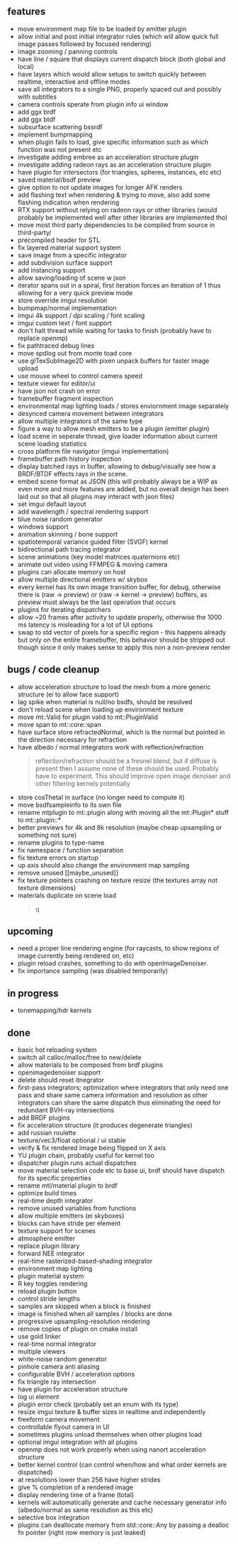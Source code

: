 ## features

- move environment map file to be loaded by emitter plugin
- allow initial and post initial integrator rules (which will allow quick full image passes followed by focused rendering)
- image zooming / panning controls
- have line / square that displays current dispatch block (both global and local)
- have layers which would allow setups to switch quickly between realtime, interactive and offline modes
- save all integrators to a single PNG, properly spaced out and possibly with subtitles
- camera controls sperate from plugin info ui window
- add ggx brdf
- add ggx btdf
- subsurface scattering bssrdf
- implement bumpmapping
- when plugin fails to load, give specific information such as which function was not present etc
- investigate adding embree as an acceleration structure plugin
- investigate adding radeon rays as an acceleration structure plugin
- have plugin for intersectors (for triangles, spheres, instances, etc etc)
- saved material/bsdf preview
- give option to not update images for longer AFK renders
- add flashing text when rendering & trying to move, also add some flashing indication when rendering
- RTX support without relying on radeon rays or other libraries (would probably be implemented well after other libraries are implemented tho)
- move most third party dependencies to be compiled from source in third-party/
- precompiled header for STL
- fix layered material support system
- save image from a specific integrator
- add subdivision surface support
- add instancing support
- allow saving/loading of scene w json
- iterator spans out in a spiral, first iteration forces an iteration of 1 thus allowing for a very quick preview mode
- store override imgui resolution
- bumpmap/normal implementation
- imgui 4k support / dpi scaling / font scaling
- imgui custom text / font support
- don't halt thread while waiting for tasks to finish (probably have to replace openmp)
- fix pathtraced debug lines
- move spdlog out from monte toad core
- use glTexSubImage2D with pixen unpack buffers for faster image upload
- use mouse wheel to control camera speed
- texture viewer for editor/ui
- have json not crash on error
- framebuffer fragment inspection
- environmental map lighting loads / stores enviornment image separately
- desynced camera movement between integrators
- allow multiple integrators of the same type
- figure a way to allow mesh emitters to be a plugin (emitter plugin)
- load scene in seperate thread, give loader information about current scene loading statistics
- cross platform file navigator (imgui implementation)
- framebuffer path history inspection
- display batched rays in buffer, allowing to debug/visually see how a BRDF/BTDF effects rays in the scene.
- embed scene format as JSON (this will probably always be a WIP as even more and more features are added, but no overall design has been laid out so that all plugins may interact with json files)
- set imgui default layout
- add wavelength / spectral rendering support
- blue noise random generator
- windows support
- animation skinning / bone support
- spatiotemporal variance guided filter (SVGF) kernel
- bidirectional path tracing integrator
- scene animations (key model matrices quaternions etc)
- animate out video using FFMPEG & moving camera
- plugins can allocate memory on host
- allow multiple directional emitters w/ skybox
- every kernel has its own image transition buffer, for debug, otherwise there is (raw -> preview) or (raw -> kernel -> preview) buffers, as preview must always be the last operation that occurs
- plugins for iterating dispatchers
- allow ~20 frames after activity to update properly, otherwise the 1000 ms latency is misleading for a lot of UI options
- swap to std vector of pixels for a specific region  - this happens already but only on the entire framebuffer, this behavior should be stripped out though since it only makes sense to apply this non a non-preview render

## bugs / code cleanup

- allow acceleration structure to load the mesh from a more generic structure (ei to allow face support)
- lag spike when material is null/no bsdfs, should be resolved
- don't reload scene when loading up environment texture
- move mt::Valid for plugin valid to mt::PluginValid
- move span to mt::core::span
- have surface store refractedNormal, which is the normal but pointed in the direction necessary for refraction
- have albedo / normal integrators work with reflection/refraction
    > reflection/refraction should be a fresnel blend, but if diffuse is present then I assume none of these should be used. Probably have to experiment. This should improve open image denoiser and other filtering kernels potentially
- store cosThetaI in surface (no longer need to compute it)
- move bsdfsampleinfo to its own file
- rename mtplugin to mt::plugin along with moving all the mt::Plugin* stuff to mt::plugin::*
- better previews for 4k and 8k resolution (maybe cheap upsampling or something not sure)
- rename plugins to type-name
- fix namespace / function separation
- fix texture errors on startup
- up axis should also change the environment map sampling
- remove unused [[maybe_unused]]
- fix texture pointers crashing on texture resize (the textures array not texture dimensions)
- materials duplicate on scene load
    > q

## upcoming

- need a proper line rendering engine (for raycasts, to show regions of image currently being rendered on, etc)
- plugin reload crashes, something to do with openImageDenoiser.
- fix importance sampling (was disabled temporarily)

## in progress

- tonemapping/hdr kernels

## done

- basic hot reloading system
- switch all calloc/malloc/free to new/delete
- allow materials to be composed from brdf plugins
- openimagedenoiser support
- delete should reset itnegrator
- first-pass integrators; optimization where integrators that only need one pass and share same camera information and resolution as other integrators can share the same dispatch thus eliminating the need for redundant BVH-ray intersections
- add BRDF plugins
- fix acceleration structure (it produces degenerate triangles)
- add russian roulette
- texture/vec3/float optional / ui stable
- verify & fix rendered image being flipped on X axis
- YU plugin chain, probably useful for kernel too
- dispatcher plugin runs actual dispatches
- move material selection code etc to base ui, brdf should have dispatch for its specific properties
- rename mtl/material plugin to brdf
- optimize build times
- real-time depth integrator
- remove unused variables from functions
- allow multiple emitters (ei skyboxes)
- blocks can have stride per element
- texture support for scenes
- atmosphere emitter
- replace plugin library
- forward NEE integrator
- real-time rasterized-based-shading integrator
- environment map lighting
- plugin material system
- R key toggles rendering
- reload plugin button
- control stride lengths
- samples are skipped when a block is finished
- image is finished when all samples / blocks are done
- progressive upsampling-resolution rendering
- remove copies of plugin on cmake install
- use gold linker
- real-time normal integrator
- multiple viewers
- white-noise random generator
- pinhole camera anti aliasing
- configurable BVH / acceleration options
- fix triangle ray intersection
- have plugin for acceleration structure
- log ui element
- plugin error check (probably set an enum with its type)
- resize imgui texture & buffer sizes in realtime and independently
- freeform camera movement
- controllable flyout camera in UI
- sometimes plugins unload themselves when other plugins load
- optional imgui integration with all plugins
- openmp does not work properly when using nanort acceleration structure
- better kernel control (can control when/how and what order kernels are dispatched)
- at resolutions lower than 256 have higher strides
- give % completion of a rendered image
- display rendering time of a frame (total)
- kernels will automatically generate and cache necessary generator info (albedo/normal as same resolution as this etc)
- selective box integration
- plugins can deallocate memory from std::core::Any by passing a dealloc fn pointer (right now memory is just leaked)
